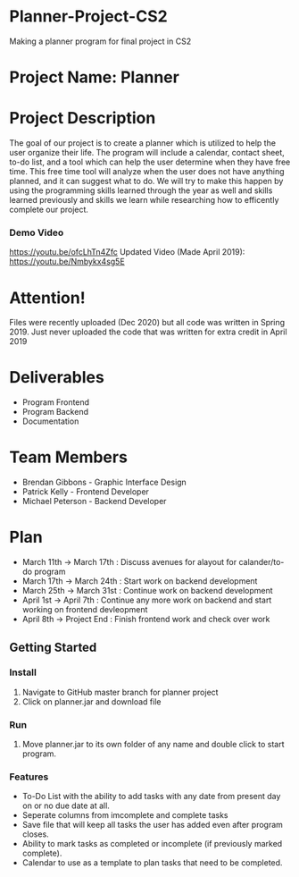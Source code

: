 # Planner-Project-CS2
Making a planner program for final project in CS2

# Project Name: Planner

# Project Description
The goal of our project is to create a planner which is utilized to help the user organize their life.
The program will include a calendar, contact sheet, to-do list, and a tool which can help the user determine
when they have free time. This free time tool will analyze when the user does not have anything planned, and
it can suggest what to do. We will try to make this happen by using the programming skills learned through the year as well and skills learned previously and skills we learn while researching how to efficently complete our project.

### Demo Video
https://youtu.be/ofcLhTn4Zfc
Updated Video (Made April 2019): https://youtu.be/Nmbykx4sg5E

# Attention!
Files were recently uploaded (Dec 2020) but all code was written in Spring 2019. Just never uploaded the code that was written for extra credit in April 2019

# Deliverables 
- Program Frontend
- Program Backend
- Documentation 

# Team Members
- Brendan Gibbons - Graphic Interface Design
- Patrick Kelly - Frontend Developer
- Michael Peterson - Backend Developer

# Plan
- March 11th -> March 17th : Discuss avenues for alayout for calander/to-do program
- March 17th -> March 24th : Start work on backend development 
- March 25th -> March 31st : Continue work on backend development
- April 1st -> April 7th : Continue any more work on backend and start working on frontend devleopment
- April 8th -> Project End : Finish frontend work and check over work

## Getting Started 
### Install
1. Navigate to GitHub master branch for planner project
2. Click on planner.jar and download file

### Run 
1. Move planner.jar to its own folder of any name and double click to start program.

### Features 
- To-Do List with the ability to add tasks with any date from present day on or no due date at all.
- Seperate columns from imcomplete and complete tasks
- Save file that will keep all tasks the user has added even after program closes.
- Ability to mark tasks as completed or incomplete (if previously marked complete).
- Calendar to use as a template to plan tasks that need to be completed.

